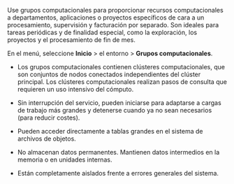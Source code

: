 Use grupos computacionales para proporcionar recursos computacionales a departamentos, aplicaciones o proyectos específicos de cara a un procesamiento, supervisión y facturación por separado. Son ideales para tareas periódicas y de finalidad especial, como la exploración, los proyectos y el procesamiento de fin de mes.

En el menú, seleccione **Inicio** > el entorno > **Grupos computacionales**.

-   Los grupos computacionales contienen clústeres computacionales, que son conjuntos de nodos conectados independientes del clúster principal. Los clústeres computacionales realizan pasos de consulta que requieren un uso intensivo del cómputo.


-   Sin interrupción del servicio, pueden iniciarse para adaptarse a cargas de trabajo más grandes y detenerse cuando ya no sean necesarios (para reducir costes).


-   Pueden acceder directamente a tablas grandes en el sistema de archivos de objetos.


-   No almacenan datos permanentes. Mantienen datos intermedios en la memoria o en unidades internas.


-   Están completamente aislados frente a errores generales del sistema.



